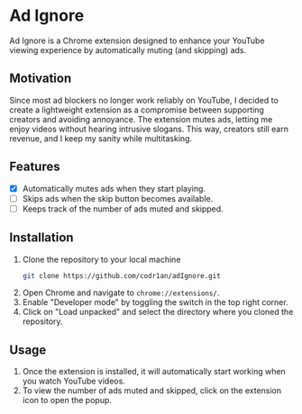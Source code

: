 # Ad Ignore

Ad Ignore is a Chrome extension designed to enhance your YouTube viewing experience by automatically muting (and skipping) ads.

## Motivation

Since most ad blockers no longer work reliably on YouTube, I decided to create a lightweight extension as a compromise between supporting creators and avoiding annoyance. The extension mutes ads, letting me enjoy videos without hearing intrusive slogans. This way, creators still earn revenue, and I keep my sanity while multitasking.

## Features

- [x] Automatically mutes ads when they start playing.
- [ ] Skips ads when the skip button becomes available.
- [ ] Keeps track of the number of ads muted and skipped.

## Installation

1. Clone the repository to your local machine
   ```bash
   git clone https://github.com/codr1an/adIgnore.git
   ```
2. Open Chrome and navigate to `chrome://extensions/`.
3. Enable "Developer mode" by toggling the switch in the top right corner.
4. Click on "Load unpacked" and select the directory where you cloned the repository.

## Usage

1. Once the extension is installed, it will automatically start working when you watch YouTube videos.
2. To view the number of ads muted and skipped, click on the extension icon to open the popup.
